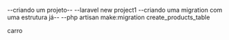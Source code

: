 --criando um projeto--
--laravel new project1
--criando uma migration com uma estrutura já--
--php artisan make:migration create_products_table

carro
